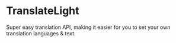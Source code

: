# TranslateLight
 Super easy translation API, making it easier for you to set your own translation languages & text.
